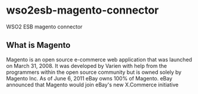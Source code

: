 wso2esb-magento-connector
=========================

WSO2 ESB magento connector

What is Magento
-------------------------
Magento is an open source e-commerce web application that was launched on March 31, 2008. It was developed by Varien with help from the programmers within the open source community but is owned solely by Magento Inc. As of June 6, 2011 eBay owns 100% of Magento. eBay announced that Magento would join eBay's new X.Commerce initiative
